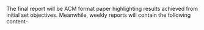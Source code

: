 The final report will be ACM format paper highlighting results achieved from initial set objectives. Meanwhile, weekly reports will contain the following content-
